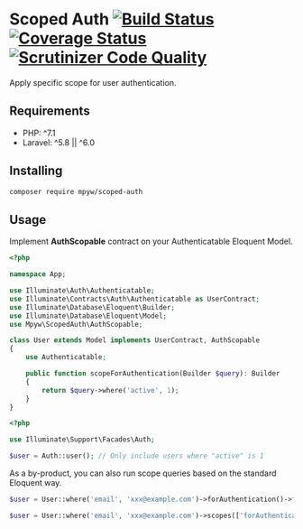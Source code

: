 # Scoped Auth [![Build Status](https://travis-ci.com/mpyw/scoped-auth.svg?branch=master)](https://travis-ci.com/mpyw/scoped-auth) [![Coverage Status](https://coveralls.io/repos/github/mpyw/scoped-auth/badge.svg?branch=master)](https://coveralls.io/github/mpyw/scoped-auth?branch=master) [![Scrutinizer Code Quality](https://scrutinizer-ci.com/g/mpyw/scoped-auth/badges/quality-score.png?b=master)](https://scrutinizer-ci.com/g/mpyw/scoped-auth/?branch=master)

Apply specific scope for user authentication.

## Requirements

- PHP: ^7.1
- Laravel: ^5.8 || ^6.0

## Installing

```bash
composer require mpyw/scoped-auth
```

## Usage

Implement **AuthScopable** contract on your Authenticatable Eloquent Model.

```php
<?php

namespace App;

use Illuminate\Auth\Authenticatable;
use Illuminate\Contracts\Auth\Authenticatable as UserContract;
use Illuminate\Database\Eloquent\Builder;
use Illuminate\Database\Eloquent\Model;
use Mpyw\ScopedAuth\AuthScopable;

class User extends Model implements UserContract, AuthScopable
{
    use Authenticatable;

    public function scopeForAuthentication(Builder $query): Builder
    {
        return $query->where('active', 1);
    }
}
```

```php
<?php

use Illuminate\Support\Facades\Auth;

$user = Auth::user(); // Only include users where "active" is 1
```

As a by-product, you can also run scope queries based on the standard Eloquent way.

```php
$user = User::where('email', 'xxx@example.com')->forAuthentication()->firstOrFail();
```

```php
$user = User::where('email', 'xxx@example.com')->scopes(['forAuthentication'])->fisrtOrFail();
```
